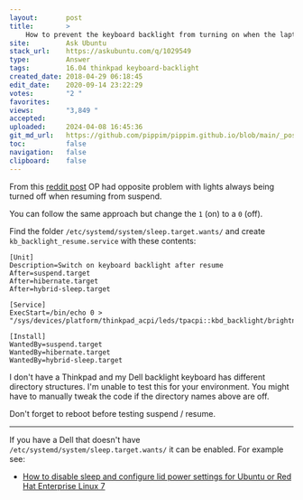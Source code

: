 ```yaml
---
layout:       post
title:        >
    How to prevent the keyboard backlight from turning on when the laptop is woken from sleep?
site:         Ask Ubuntu
stack_url:    https://askubuntu.com/q/1029549
type:         Answer
tags:         16.04 thinkpad keyboard-backlight
created_date: 2018-04-29 06:18:45
edit_date:    2020-09-14 23:22:29
votes:        "2 "
favorites:    
views:        "3,849 "
accepted:     
uploaded:     2024-04-08 16:45:36
git_md_url:   https://github.com/pippim/pippim.github.io/blob/main/_posts/2018/2018-04-29-How-to-prevent-the-keyboard-backlight-from-turning-on-when-the-laptop-is-woken-from-sleep_.md
toc:          false
navigation:   false
clipboard:    false
---
```


From this [reddit post](https://www.reddit.com/r/thinkpad/comments/5fgkv8/any_way_to_get_t460s_keyboard_backlight_to/) OP had opposite problem with lights always being turned off when resuming from suspend.

You can follow the same approach but change the `1` (on) to a `0` (off).

Find the folder `/etc/systemd/system/sleep.target.wants/` and create `kb_backlight_resume.service` with these contents:

``` 
[Unit]
Description=Switch on keyboard backlight after resume
After=suspend.target
After=hibernate.target
After=hybrid-sleep.target

[Service]
ExecStart=/bin/echo 0 > "/sys/devices/platform/thinkpad_acpi/leds/tpacpi::kbd_backlight/brightness"

[Install]
WantedBy=suspend.target
WantedBy=hibernate.target
WantedBy=hybrid-sleep.target
```

I don't have a Thinkpad and my Dell backlight keyboard has different directory structures. I'm unable to test this for your environment. You might have to manually tweak the code if the directory names above are off.

Don't forget to reboot before testing suspend / resume.


----------

If you have a Dell that doesn't have `/etc/systemd/system/sleep.target.wants/` it can be enabled. For example see: 

- [How to disable sleep and configure lid power settings for Ubuntu or Red Hat Enterprise Linux 7][1]


  [1]: https://www.dell.com/support/article/en-ca/how12691/how-to-disable-sleep-and-configure-lid-power-settings-for-ubuntu-or-red-hat-enterprise-linux-7?lang=en
